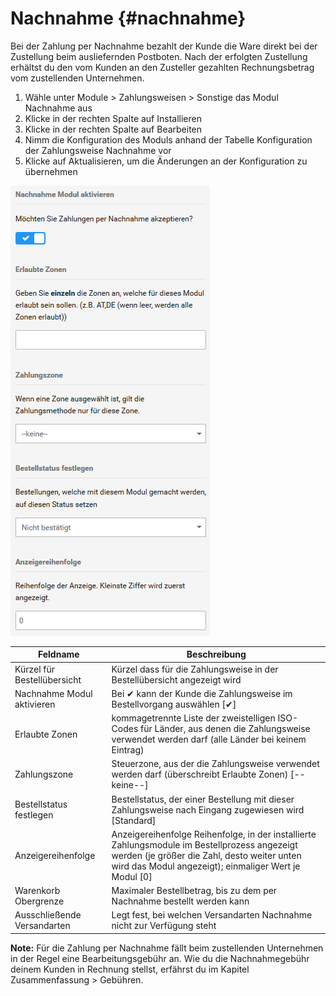 # Nachnahme {#nachnahme}

Bei der Zahlung per Nachnahme bezahlt der Kunde die Ware direkt bei der Zustellung beim ausliefernden Postboten. Nach der erfolgten Zustellung erhältst du den vom Kunden an den Zusteller gezahlten Rechnungsbetrag vom zustellenden Unternehmen.

1.  Wähle unter Module \> Zahlungsweisen \> Sonstige das Modul Nachnahme aus
2.  Klicke in der rechten Spalte auf Installieren
3.  Klicke in der rechten Spalte auf Bearbeiten
4.  Nimm die Konfiguration des Moduls anhand der Tabelle Konfiguration der Zahlungsweise Nachnahme vor
5.  Klicke auf Aktualisieren, um die Änderungen an der Konfiguration zu übernehmen

![](Bilder/Abb067_KonfigurationsmaskeNachnahme.png "Konfigurationsmaske Nachnahme")

|Feldname|Beschreibung|
|--------|------------|
|Kürzel für Bestellübersicht|Kürzel dass für die Zahlungsweise in der Bestellübersicht angezeigt wird|
|Nachnahme Modul aktivieren|Bei ✔ kann der Kunde die Zahlungsweise im Bestellvorgang auswählen \[✔\]|
|Erlaubte Zonen|kommagetrennte Liste der zweistelligen ISO-Codes für Länder, aus denen die Zahlungsweise verwendet werden darf \(alle Länder bei keinem Eintrag\)|
|Zahlungszone|Steuerzone, aus der die Zahlungsweise verwendet werden darf \(überschreibt Erlaubte Zonen\) \[--keine--\]|
|Bestellstatus festlegen|Bestellstatus, der einer Bestellung mit dieser Zahlungsweise nach Eingang zugewiesen wird \[Standard\]|
|Anzeigereihenfolge|Anzeigereihenfolge Reihenfolge, in der installierte Zahlungsmodule im Bestellprozess angezeigt werden \(je größer die Zahl, desto weiter unten wird das Modul angezeigt\); einmaliger Wert je Modul \[0\]|
|Warenkorb Obergrenze|Maximaler Bestellbetrag, bis zu dem per Nachnahme bestellt werden kann|
|Ausschließende Versandarten|Legt fest, bei welchen Versandarten Nachnahme nicht zur Verfügung steht|

**Note:** Für die Zahlung per Nachnahme fällt beim zustellenden Unternehmen in der Regel eine Bearbeitungsgebühr an. Wie du die Nachnahmegebühr deinem Kunden in Rechnung stellst, erfährst du im Kapitel Zusammenfassung \> Gebühren.



